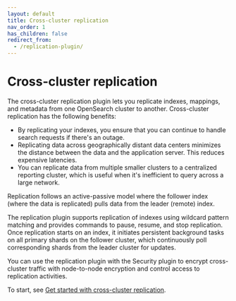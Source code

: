 ```yaml
---
layout: default
title: Cross-cluster replication
nav_order: 1
has_children: false
redirect_from:
  - /replication-plugin/
---
```


# Cross-cluster replication

The cross-cluster replication plugin lets you replicate indexes, mappings, and metadata from one OpenSearch cluster to another. Cross-cluster replication has the following benefits:
- By replicating your indexes, you ensure that you can continue to handle search requests if there's an outage.
- Replicating data across geographically distant data centers minimizes the distance between the data and the application server. This reduces expensive latencies.
- You can replicate data from multiple smaller clusters to a centralized reporting cluster, which is useful when it's inefficient to query across a large network.

Replication follows an active-passive model where the follower index (where the data is replicated) pulls data from the leader (remote) index.

The replication plugin supports replication of indexes using wildcard pattern matching and provides commands to pause, resume, and stop replication. Once replication starts on an index, it initiates persistent background tasks on all primary shards on the follower cluster, which continuously poll corresponding shards from the leader cluster for updates.

You can use the replication plugin with the Security plugin to encrypt cross-cluster traffic with node-to-node encryption and control access to replication activities.

To start, see [Get started with cross-cluster replication]({{site.url}}{{site.baseurl}}/replication-plugin/get-started/).
